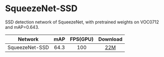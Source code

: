 # SqueezeNet-SSD
SSD detection network of SqueezeNet, with pretrained weights on VOC0712 and mAP=0.643.

Network|mAP|FPS(GPU)|Download
:---:|:---:|:---:|:---:
SqueezeNet-SSD|64.3|100|[22M](https://drive.google.com/open?id=0B3gersZ2cHIxdGpyZlZnbEQ5Snc)

